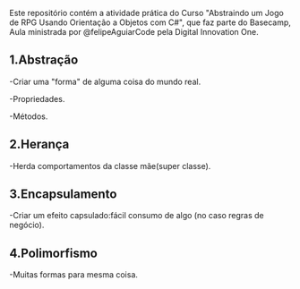 
Este repositório contém a atividade prática do Curso "Abstraindo um Jogo de RPG Usando Orientação a Objetos com C#", que faz parte do Basecamp, Aula ministrada por @felipeAguiarCode pela Digital Innovation One.

## 1.Abstração
-Criar uma "forma" de alguma coisa do mundo real.

-Propriedades.

-Métodos.

## 2.Herança
-Herda comportamentos da classe mãe(super classe).

## 3.Encapsulamento
-Criar um efeito capsulado:fácil consumo de algo (no caso regras de negócio).

## 4.Polimorfismo
-Muitas formas para mesma coisa.


